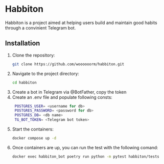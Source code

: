 # Habbiton

Habbiton is a project aimed at helping users build and maintain good habits through a convinient Telegram bot.

## Installation

1. Clone the repository:
    ```sh
    git clone https://github.com/woooooorm/habbiton.git
    ```
2. Navigate to the project directory:
    ```sh
    cd habbiton
    ```
3. Create a bot in Telegram via @BotFather, copy the token
4. Create an .env file and populate following consts:
   ```sh
    POSTGRES_USER= <username for db>
    POSTGRES_PASSWORD= <password for db>
    POSTGRES_DB= <db name>
    TG_BOT_TOKEN= <Telegram bot token>
    ```
5. Start the containers:
    ```sh
    docker compose up -d
    ```
6. Once containers are up, you can run the test with the following comand:
    ```sh
    docker exec habbiton_bot poetry run python -m pytest habbiton/tests/tests.py
    ```